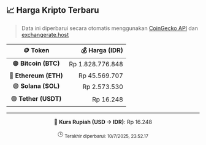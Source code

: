 

<!-- HARGA_KRIPTO -->
## 📈 Harga Kripto Terbaru

> Data ini diperbarui secara otomatis menggunakan [CoinGecko API](https://www.coingecko.com/) dan [exchangerate.host](https://exchangerate.host/)

<div align="center">

| 🪙 Token | 💰 Harga (IDR) |
|:------:|---------------:|
| 🟠 **Bitcoin (BTC)**   | Rp 1.828.776.848 |
| 🔵 **Ethereum (ETH)**  | Rp 45.569.707 |
| 🟣 **Solana (SOL)**    | Rp 2.573.530 |
| 🟢 **Tether (USDT)**   | Rp 16.248 |

---

💱 **Kurs Rupiah (USD → IDR)**: Rp 16.248

🕒 <sub>Terakhir diperbarui: 10/7/2025, 23.52.17</sub>

</div>
<!-- /HARGA_KRIPTO -->